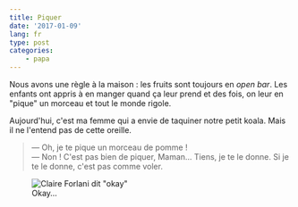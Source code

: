 ```yaml
---
title: Piquer
date: '2017-01-09'
lang: fr
type: post
categories:
    - papa
---
```


Nous avons une règle à la maison : les fruits sont toujours en <em lang="en">open bar</em>. Les enfants ont appris à en manger quand ça leur prend et des fois, on leur en "pique" un morceau et tout le monde rigole.

<!-- more -->

Aujourd'hui, c'est ma femme qui a envie de taquiner notre petit koala. Mais il ne l'entend pas de cette oreille.

> — Oh, je te pique un morceau de pomme !  
> — Non ! C'est pas bien de piquer, Maman… Tiens, je te le donne. Si je te le donne, c'est pas comme voler.

<figure>
  <img src="{{ page.url }}okay.gif" alt="Claire Forlani dit &quot;okay&quot;"/>
  <figcaption>Okay…</figcaption>
</figure>